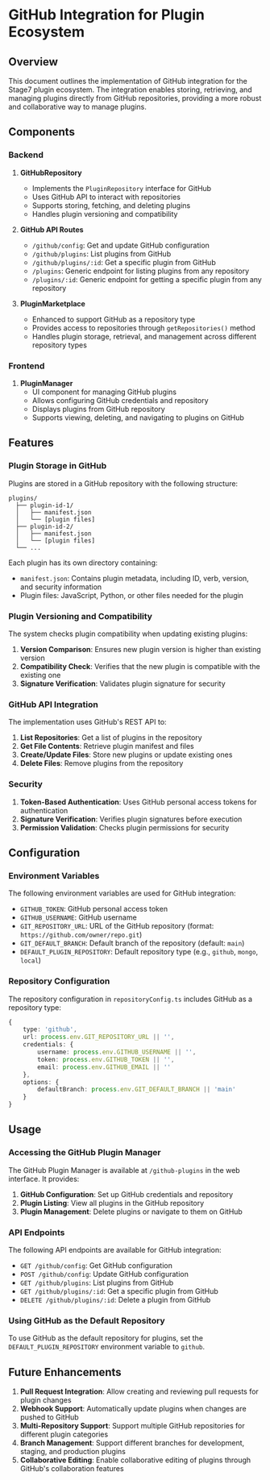 # GitHub Integration for Plugin Ecosystem

## Overview

This document outlines the implementation of GitHub integration for the Stage7 plugin ecosystem. The integration enables storing, retrieving, and managing plugins directly from GitHub repositories, providing a more robust and collaborative way to manage plugins.

## Components

### Backend

1. **GitHubRepository**
   - Implements the `PluginRepository` interface for GitHub
   - Uses GitHub API to interact with repositories
   - Supports storing, fetching, and deleting plugins
   - Handles plugin versioning and compatibility

2. **GitHub API Routes**
   - `/github/config`: Get and update GitHub configuration
   - `/github/plugins`: List plugins from GitHub
   - `/github/plugins/:id`: Get a specific plugin from GitHub
   - `/plugins`: Generic endpoint for listing plugins from any repository
   - `/plugins/:id`: Generic endpoint for getting a specific plugin from any repository

3. **PluginMarketplace**
   - Enhanced to support GitHub as a repository type
   - Provides access to repositories through `getRepositories()` method
   - Handles plugin storage, retrieval, and management across different repository types

### Frontend

1. **PluginManager**
   - UI component for managing GitHub plugins
   - Allows configuring GitHub credentials and repository
   - Displays plugins from GitHub repository
   - Supports viewing, deleting, and navigating to plugins on GitHub

## Features

### Plugin Storage in GitHub

Plugins are stored in a GitHub repository with the following structure:

```
plugins/
  ├── plugin-id-1/
  │   ├── manifest.json
  │   └── [plugin files]
  ├── plugin-id-2/
  │   ├── manifest.json
  │   └── [plugin files]
  └── ...
```

Each plugin has its own directory containing:
- `manifest.json`: Contains plugin metadata, including ID, verb, version, and security information
- Plugin files: JavaScript, Python, or other files needed for the plugin

### Plugin Versioning and Compatibility

The system checks plugin compatibility when updating existing plugins:

1. **Version Comparison**: Ensures new plugin version is higher than existing version
2. **Compatibility Check**: Verifies that the new plugin is compatible with the existing one
3. **Signature Verification**: Validates plugin signature for security

### GitHub API Integration

The implementation uses GitHub's REST API to:

1. **List Repositories**: Get a list of plugins in the repository
2. **Get File Contents**: Retrieve plugin manifest and files
3. **Create/Update Files**: Store new plugins or update existing ones
4. **Delete Files**: Remove plugins from the repository

### Security

1. **Token-Based Authentication**: Uses GitHub personal access tokens for authentication
2. **Signature Verification**: Verifies plugin signatures before execution
3. **Permission Validation**: Checks plugin permissions for security

## Configuration

### Environment Variables

The following environment variables are used for GitHub integration:

- `GITHUB_TOKEN`: GitHub personal access token
- `GITHUB_USERNAME`: GitHub username
- `GIT_REPOSITORY_URL`: URL of the GitHub repository (format: `https://github.com/owner/repo.git`)
- `GIT_DEFAULT_BRANCH`: Default branch of the repository (default: `main`)
- `DEFAULT_PLUGIN_REPOSITORY`: Default repository type (e.g., `github`, `mongo`, `local`)

### Repository Configuration

The repository configuration in `repositoryConfig.ts` includes GitHub as a repository type:

```typescript
{
    type: 'github',
    url: process.env.GIT_REPOSITORY_URL || '',
    credentials: {
        username: process.env.GITHUB_USERNAME || '',
        token: process.env.GITHUB_TOKEN || '',
        email: process.env.GITHUB_EMAIL || ''
    },
    options: {
        defaultBranch: process.env.GIT_DEFAULT_BRANCH || 'main'
    }
}
```

## Usage

### Accessing the GitHub Plugin Manager

The GitHub Plugin Manager is available at `/github-plugins` in the web interface. It provides:

1. **GitHub Configuration**: Set up GitHub credentials and repository
2. **Plugin Listing**: View all plugins in the GitHub repository
3. **Plugin Management**: Delete plugins or navigate to them on GitHub

### API Endpoints

The following API endpoints are available for GitHub integration:

- `GET /github/config`: Get GitHub configuration
- `POST /github/config`: Update GitHub configuration
- `GET /github/plugins`: List plugins from GitHub
- `GET /github/plugins/:id`: Get a specific plugin from GitHub
- `DELETE /github/plugins/:id`: Delete a plugin from GitHub

### Using GitHub as the Default Repository

To use GitHub as the default repository for plugins, set the `DEFAULT_PLUGIN_REPOSITORY` environment variable to `github`.

## Future Enhancements

1. **Pull Request Integration**: Allow creating and reviewing pull requests for plugin changes
2. **Webhook Support**: Automatically update plugins when changes are pushed to GitHub
3. **Multi-Repository Support**: Support multiple GitHub repositories for different plugin categories
4. **Branch Management**: Support different branches for development, staging, and production plugins
5. **Collaborative Editing**: Enable collaborative editing of plugins through GitHub's collaboration features
